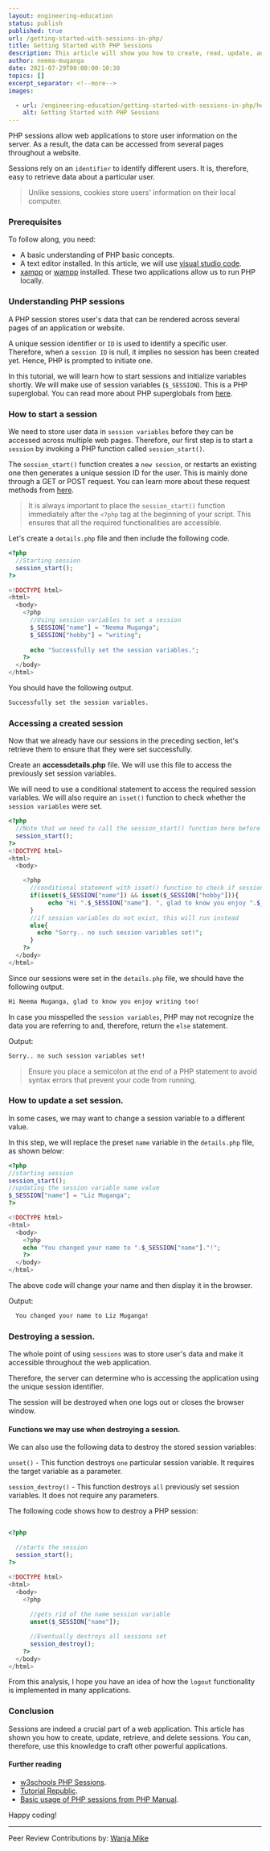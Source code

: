 ```yaml
---
layout: engineering-education
status: publish
published: true
url: /getting-started-with-sessions-in-php/
title: Getting Started with PHP Sessions
description: This article will show you how to create, read, update, and destroy sessions. These components allow one to store temporary user data on the server.
author: neema-muganga
date: 2021-07-29T00:00:00-10:30
topics: []
excerpt_separator: <!--more-->
images:

  - url: /engineering-education/getting-started-with-sessions-in-php/hero.jpg
    alt: Getting Started with PHP Sessions
---
```

PHP sessions allow web applications to store user information on the server. As a result, the data can be accessed from several pages throughout a website.
<!--more-->
Sessions rely on an `identifier` to identify different users. It is, therefore, easy to retrieve data about a particular user.

> Unlike sessions, cookies store users' information on their local computer.

### Prerequisites
To follow along, you need:
- A basic understanding of PHP basic concepts.
- A text editor installed. In this article, we will use [visual studio code](https://code.visualstudio.com/download).
- [xampp](https://www.apachefriends.org/download.html) or [wampp](https://sourceforge.net/projects/wampserver/) installed. These two applications allow us to run PHP locally.

### Understanding PHP sessions
A PHP session stores user's data that can be rendered across several pages of an application or website. 

A unique session identifier or `ID` is used to identify a specific user. Therefore, when a `session ID` is null, it implies no session has been created yet. Hence, PHP is prompted to initiate one. 

In this tutorial, we will learn how to start sessions and initialize variables shortly. We will make use of session variables (`$_SESSION`). This is a PHP superglobal. You can read more about PHP superglobals from [here](https://www.section.io/engineering-education/php-superglobals/).

### How to start a session
We need to store user data in `session variables` before they can be accessed across multiple web pages. Therefore, our first step is to start a `session` by invoking a PHP function called `session_start()`.

The `session_start()` function creates a `new session`, or restarts an existing one then generates a unique session ID for the user. This is mainly done through a GET or POST request. You can learn more about these request methods from [here](https://www.w3schools.com/php/php_forms.asp). 

> It is always important to place the `session_start()` function immediately after the `<?php` tag at the beginning of your script. This ensures that all the required functionalities are accessible.

Let's create a `details.php` file and then include the following code.

```php
<?php 
  //Starting session
  session_start();
?>

<!DOCTYPE html>
<html>
  <body>
    <?php 
      //Using session variables to set a session
      $_SESSION["name"] = "Neema Muganga";
      $_SESSION["hobby"] = "writing";
      
      echo "Successfully set the session variables.";
    ?>
  </body>
</html>
```

You should have the following output.

```bash
Successfully set the session variables.
```

### Accessing a created session
Now that we already have our sessions in the preceding section, let's retrieve them to ensure that they were set successfully.

Create an **accessdetails.php** file. We will use this file to access the previously set session variables.

We will need to use a conditional statement to access the required session variables. We will also require an `isset()` function to check whether the `session variables` were set.

```php
<?php 
  //Note that we need to call the session_start() function here before proceeding 
  session_start();
?>
<!DOCTYPE html>
<html>
  <body>

    <?php 
      //conditional statement with isset() function to check if session is set
      if(isset($_SESSION["name"]) && isset($_SESSION["hobby"])){
           echo "Hi ".$_SESSION["name"]. ", glad to know you enjoy ".$_SESSION["hobby"]. " too!"; 
      }
      //if session variables do not exist, this will run instead
      else{
        echo "Sorry.. no such session variables set!";
      }
    ?>
  </body>
</html>
```

Since our sessions were set in the `details.php` file, we should have the following output.

```bash
Hi Neema Muganga, glad to know you enjoy writing too!
```
  
In case you misspelled the `session variables`, PHP may not recognize the data you are referring to and, therefore, return the `else` statement.

Output:

```bash
Sorry.. no such session variables set!
```

> Ensure you place a semicolon at the end of a PHP statement to avoid syntax errors that prevent your code from running.

### How to update a set session.
In some cases, we may want to change a session variable to a different value.

In this step, we will replace the preset `name` variable in the `details.php` file, as shown below:

```php
<?php
//starting session
session_start();
//updating the session variable name value
$_SESSION["name"] = "Liz Muganga";
?>

<!DOCTYPE html>
<html>
  <body>
    <?php
    echo "You changed your name to ".$_SESSION["name"]."!";
    ?>
  </body>
</html>
```

The above code will change your name and then display it in the browser.

Output:

```bash
  You changed your name to Liz Muganga!
```

### Destroying a session.
The whole point of using `sessions` was to store user's data and make it accessible throughout the web application. 

Therefore, the server can determine who is accessing the application using the unique session identifier.

The session will be destroyed when one logs out or closes the browser window.

#### Functions we may use when destroying a session.
We can also use the following data to destroy the stored session variables:

`unset()` - This function destroys `one` particular session variable. It requires the target variable as a parameter. 

`session_destroy()` - This function destroys `all` previously set session variables. It does not require any parameters.

The following code shows how to destroy a PHP session:

```php

<?php

  //starts the session
  session_start();
?>

<!DOCTYPE html>
<html>
  <body>
    <?php
      
      //gets rid of the name session variable
      unset($_SESSION["name"]);

      //Eventually destroys all sessions set
      session_destroy(); 
    ?>
  </body>
</html>
```

From this analysis, I hope you have an idea of how the  `logout` functionality is implemented in many applications. 

### Conclusion
Sessions are indeed a crucial part of a web application. This article has shown you how to create, update, retrieve, and delete sessions. You can, therefore, use this knowledge to craft other powerful applications.

#### Further reading
- [w3schools PHP Sessions](https://www.w3schools.com/php/php_sessions.asp).
- [Tutorial Republic](https://www.tutorialrepublic.com/php-tutorial/php-sessions.php).
- [Basic usage of PHP sessions from PHP Manual](https://www.php.net/manual/en/session.examples.basic.php).

Happy coding!


---
Peer Review Contributions by: [Wanja Mike](/engineering-education/content/authors/michael-barasa/)